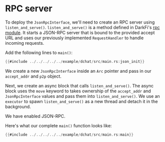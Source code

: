 # RPC server

To deploy the `JsonRpcInterface`, we'll need to
create an RPC server using `listen_and_serve()`.
`listen_and_serve()` is a method defined in DarkFi's [rpc
module](https://github.com/darkrenaissance/darkfi/tree/master/src/rpc/server.rs).
It starts a JSON-RPC server that is bound to the provided accept URL
and uses our previously implemented `RequestHandler` to handle incoming
requests.

Add the following lines to `main()`:

```rust
{{#include ../../../../../example/dchat/src/main.rs:json_init}}
```

We create a new `JsonRpcInterface` inside an `Arc` pointer and pass in our
`accept_addr` and `p2p` object.

Next, we create an async block that calls `listen_and_serve()`. The async
block uses the `move` keyword to takes ownership of the `accept_addr`
and `JsonRpcInterface` values and pass them into `listen_and_serve()`.
We use an `executor` to spawn `listen_and_serve()` as a new thread and
detach it in the background.

We have enabled JSON-RPC.

Here's what our complete `main()` function looks like:

```rust
{{#include ../../../../../example/dchat/src/main.rs:main}}
```
